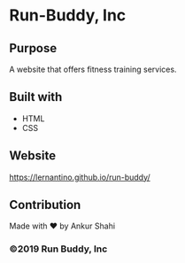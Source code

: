 # Run-Buddy, Inc

## Purpose
A website that offers fitness training services.

## Built with
* HTML
* CSS

## Website
https://lernantino.github.io/run-buddy/

## Contribution
Made with ❤️ by Ankur Shahi

### ©️2019 Run Buddy, Inc
